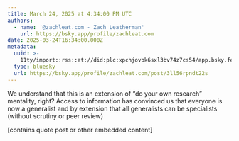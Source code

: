 ```yaml
---
title: March 24, 2025 at 4:34:00 PM UTC
authors:
  - name: '@zachleat.com - Zach Leatherman'
    url: https://bsky.app/profile/zachleat.com
date: 2025-03-24T16:34:00.000Z
metadata:
  uuid: >-
    11ty/import::rss::at://did:plc:xpchjovbk6sxl3bv74z7cs54/app.bsky.feed.post/3ll56rpndt22s
  type: bluesky
  url: https://bsky.app/profile/zachleat.com/post/3ll56rpndt22s
---
```

We understand that this is an extension of “do your own research” mentality, right? Access to information has convinced us that everyone is now a generalist and by extension that all generalists can be specialists (without scrutiny or peer review)

[contains quote post or other embedded content]